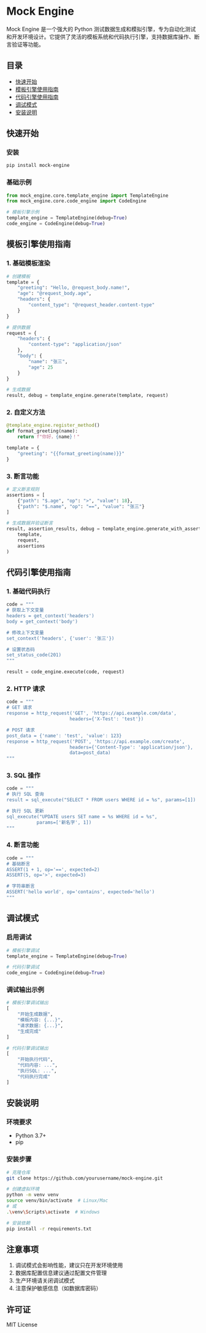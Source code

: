  # Mock Engine

Mock Engine 是一个强大的 Python 测试数据生成和模拟引擎，专为自动化测试和开发环境设计。它提供了灵活的模板系统和代码执行引擎，支持数据库操作、断言验证等功能。

## 目录
- [快速开始](#快速开始)
- [模板引擎使用指南](#模板引擎使用指南)
- [代码引擎使用指南](#代码引擎使用指南)
- [调试模式](#调试模式)
- [安装说明](#安装说明)

## 快速开始

### 安装
```bash
pip install mock-engine
```

### 基础示例
```python
from mock_engine.core.template_engine import TemplateEngine
from mock_engine.core.code_engine import CodeEngine

# 模板引擎示例
template_engine = TemplateEngine(debug=True)
code_engine = CodeEngine(debug=True)
```

## 模板引擎使用指南

### 1. 基础模板渲染
```python
# 创建模板
template = {
    "greeting": "Hello, @request_body.name!",
    "age": "@request_body.age",
    "headers": {
        "content_type": "@request_header.content-type"
    }
}

# 提供数据
request = {
    "headers": {
        "content-type": "application/json"
    },
    "body": {
        "name": "张三",
        "age": 25
    }
}

# 生成数据
result, debug = template_engine.generate(template, request)
```

### 2. 自定义方法
```python
@template_engine.register_method()
def format_greeting(name):
    return f"你好，{name}！"

template = {
    "greeting": "{{format_greeting(name)}}"
}
```

### 3. 断言功能
```python
# 定义断言规则
assertions = [
    {"path": "$.age", "op": ">", "value": 18},
    {"path": "$.name", "op": "==", "value": "张三"}
]

# 生成数据并验证断言
result, assertion_results, debug = template_engine.generate_with_assertions(
    template, 
    request, 
    assertions
)
```

## 代码引擎使用指南

### 1. 基础代码执行
```python
code = """
# 获取上下文变量
headers = get_context('headers')
body = get_context('body')

# 修改上下文变量
set_context('headers', {'user': '张三'})

# 设置状态码
set_status_code(201)
"""

result = code_engine.execute(code, request)
```

### 2. HTTP 请求
```python
code = """
# GET 请求
response = http_request('GET', 'https://api.example.com/data', 
                       headers={'X-Test': 'test'})

# POST 请求
post_data = {'name': 'test', 'value': 123}
response = http_request('POST', 'https://api.example.com/create', 
                       headers={'Content-Type': 'application/json'},
                       data=post_data)
"""
```

### 3. SQL 操作
```python
code = """
# 执行 SQL 查询
result = sql_execute("SELECT * FROM users WHERE id = %s", params=[1])

# 执行 SQL 更新
sql_execute("UPDATE users SET name = %s WHERE id = %s", 
           params=['新名字', 1])
"""
```

### 4. 断言功能
```python
code = """
# 基础断言
ASSERT(1 + 1, op='==', expected=2)
ASSERT(5, op='>', expected=3)

# 字符串断言
ASSERT('hello world', op='contains', expected='hello')
"""
```

## 调试模式

### 启用调试
```python
# 模板引擎调试
template_engine = TemplateEngine(debug=True)

# 代码引擎调试
code_engine = CodeEngine(debug=True)
```

### 调试输出示例
```python
# 模板引擎调试输出
[
    "开始生成数据",
    "模板内容: {...}",
    "请求数据: {...}",
    "生成完成"
]

# 代码引擎调试输出
[
    "开始执行代码",
    "代码内容: ...",
    "执行SQL: ...",
    "代码执行完成"
]
```

## 安装说明

### 环境要求
- Python 3.7+
- pip

### 安装步骤
```bash
# 克隆仓库
git clone https://github.com/yourusername/mock-engine.git

# 创建虚拟环境
python -m venv venv
source venv/bin/activate  # Linux/Mac
# 或
.\venv\Scripts\activate  # Windows

# 安装依赖
pip install -r requirements.txt
```


## 注意事项

1. 调试模式会影响性能，建议只在开发环境使用
2. 数据库配置信息建议通过配置文件管理
3. 生产环境请关闭调试模式
4. 注意保护敏感信息（如数据库密码）

## 许可证

MIT License